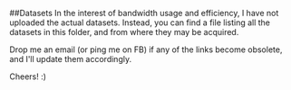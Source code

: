 ##Datasets
In the interest of bandwidth usage and efficiency, I have not uploaded the actual datasets. Instead, you can find a file listing all the datasets in this folder, and from where they may be acquired.

Drop me an email (or ping me on FB) if any of the links become obsolete, and I'll update them accordingly.

Cheers! :)
